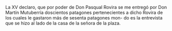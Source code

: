 La XV declaro, que por poder de Don Pasqual Rovira se me entregó por Don Martín Mutuberría doscientos patagones pertenecientes a dicho Rovira de los cuales le gastaron más de sesenta patagones mon- do es la entrevista que se hizo al lado de la casa de la señora de la plaza.